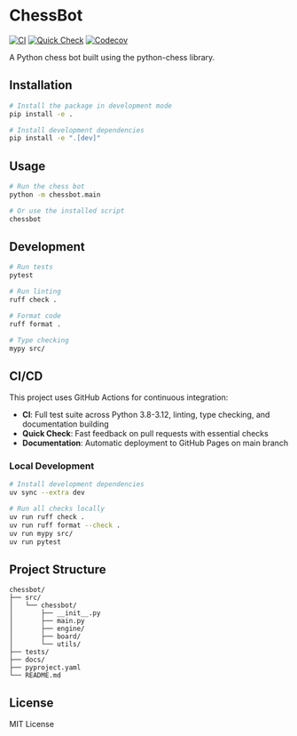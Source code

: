 # ChessBot

[![CI](https://github.com/florin-romulescu/chessbot/workflows/CI/badge.svg)](https://github.com/florin-romulescu/chessbot/actions/workflows/ci.yml)
[![Quick Check](https://github.com/florin-romulescu/chessbot/workflows/Quick%20Check/badge.svg)](https://github.com/florin-romulescu/chessbot/actions/workflows/quick-check.yml)
[![Codecov](https://codecov.io/gh/florin-romulescu/chessbot/branch/main/graph/badge.svg)](https://codecov.io/gh/florin-romulescu/chessbot)

A Python chess bot built using the python-chess library.

## Installation

```bash
# Install the package in development mode
pip install -e .

# Install development dependencies
pip install -e ".[dev]"
```

## Usage

```bash
# Run the chess bot
python -m chessbot.main

# Or use the installed script
chessbot
```

## Development

```bash
# Run tests
pytest

# Run linting
ruff check .

# Format code
ruff format .

# Type checking
mypy src/
```

## CI/CD

This project uses GitHub Actions for continuous integration:

- **CI**: Full test suite across Python 3.8-3.12, linting, type checking, and documentation building
- **Quick Check**: Fast feedback on pull requests with essential checks
- **Documentation**: Automatic deployment to GitHub Pages on main branch

### Local Development

```bash
# Install development dependencies
uv sync --extra dev

# Run all checks locally
uv run ruff check .
uv run ruff format --check .
uv run mypy src/
uv run pytest
```

## Project Structure

```
chessbot/
├── src/
│   └── chessbot/
│       ├── __init__.py
│       ├── main.py
│       ├── engine/
│       ├── board/
│       └── utils/
├── tests/
├── docs/
├── pyproject.yaml
└── README.md
```

## License

MIT License 
